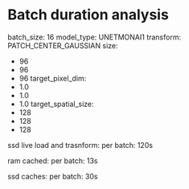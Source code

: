 # Batch duration analysis

batch_size: 16
model_type: UNETMONAI1
transform: PATCH_CENTER_GAUSSIAN
size:
  - 96
  - 96
  - 96
target_pixel_dim:
  - 1.0
  - 1.0
  - 1.0
target_spatial_size:
  - 128
  - 128
  - 128

ssd live load and trasnform:
per batch: 120s 

ram cached:
per batch: 13s

ssd caches:
per batch: 30s